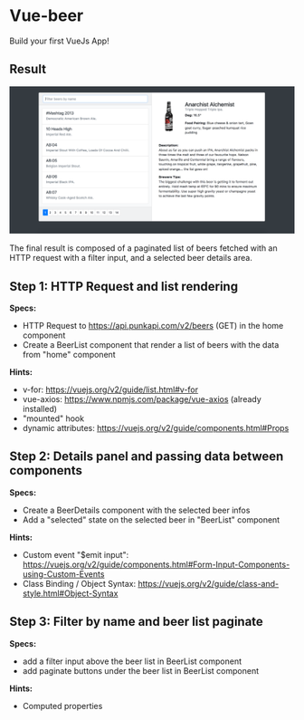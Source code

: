 # Vue-beer

Build your first VueJs App!

## Result

![result](./result.png)

The final result is composed of a paginated list of beers fetched with an HTTP request with a filter input, and a selected beer details area.

## Step 1: HTTP Request and list rendering

**Specs:**

- HTTP Request to https://api.punkapi.com/v2/beers (GET) in the home component
- Create a BeerList component that render a list of beers with the data from "home" component

**Hints:**

- v-for: https://vuejs.org/v2/guide/list.html#v-for
- vue-axios: https://www.npmjs.com/package/vue-axios (already installed)
- "mounted" hook
- dynamic attributes: https://vuejs.org/v2/guide/components.html#Props

## Step 2: Details panel and passing data between components

**Specs:**

- Create a BeerDetails component with the selected beer infos
- Add a "selected" state on the selected beer in "BeerList" component

**Hints:**

- Custom event "$emit input": https://vuejs.org/v2/guide/components.html#Form-Input-Components-using-Custom-Events
- Class Binding / Object Syntax: https://vuejs.org/v2/guide/class-and-style.html#Object-Syntax

## Step 3: Filter by name and beer list paginate

**Specs:**

- add a filter input above the beer list in BeerList component
- add paginate buttons under the beer list in BeerList component

**Hints:**

- Computed properties
